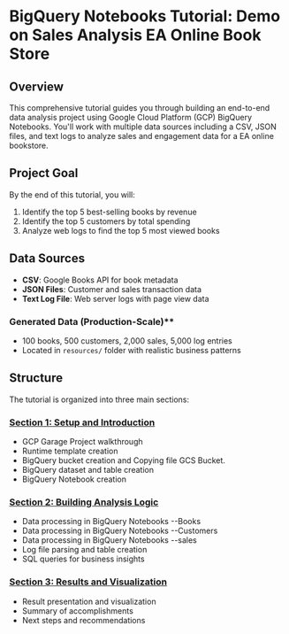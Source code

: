 
# BigQuery Notebooks Tutorial: Demo on Sales Analysis EA Online Book Store

## Overview

This comprehensive tutorial guides you through building an end-to-end data analysis project using Google Cloud Platform (GCP) BigQuery Notebooks. You'll work with multiple data sources including a CSV, JSON files, and text logs to analyze sales and engagement data for a EA online bookstore.

## Project Goal

By the end of this tutorial, you will:
1. Identify the top 5 best-selling books by revenue
2. Identify the top 5 customers by total spending  
3. Analyze web logs to find the top 5 most viewed books

## Data Sources

- **CSV**: Google Books API for book metadata
- **JSON Files**: Customer and sales transaction data
- **Text Log File**: Web server logs with page view data

### Generated Data (Production-Scale)**
- 100 books, 500 customers, 2,000 sales, 5,000 log entries
- Located in `resources/` folder with realistic business patterns


## Structure

The tutorial is organized into three main sections:

### [Section 1: Setup and Introduction](./01-setup-and-introduction.md)
- GCP Garage Project walkthrough
- Runtime template creation
- BigQuery bucket creation and Copying file GCS Bucket.
- BigQuery dataset and table creation
- BigQuery Notebook creation

### [Section 2: Building Analysis Logic](./02-analysis-logic.md)
- Data processing in BigQuery Notebooks --Books
- Data processing in BigQuery Notebooks --Customers
- Data processing in BigQuery Notebooks --sales
- Log file parsing and table creation
- SQL queries for business insights


### [Section 3: Results and Visualization](./03-results-and-visualization.md)
- Result presentation and visualization
- Summary of accomplishments
- Next steps and recommendations


